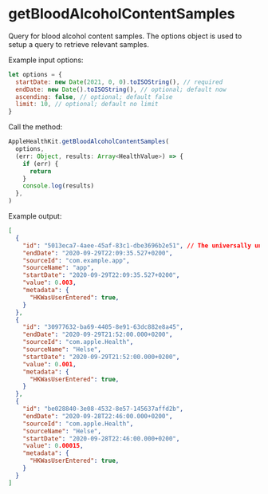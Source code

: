 # getBloodAlcoholContentSamples

Query for blood alcohol content samples. The options object is used to setup a query to retrieve relevant samples.

Example input options:

```javascript
let options = {
  startDate: new Date(2021, 0, 0).toISOString(), // required
  endDate: new Date().toISOString(), // optional; default now
  ascending: false, // optional; default false
  limit: 10, // optional; default no limit
}
```

Call the method:

```javascript
AppleHealthKit.getBloodAlcoholContentSamples(
  options,
  (err: Object, results: Array<HealthValue>) => {
    if (err) {
      return
    }
    console.log(results)
  },
)
```

Example output:

```json
[
  {
    "id": "5013eca7-4aee-45af-83c1-dbe3696b2e51", // The universally unique identifier (UUID) for this HealthKit object.
    "endDate": "2020-09-29T22:09:35.527+0200",
    "sourceId": "com.example.app",
    "sourceName": "app",
    "startDate": "2020-09-29T22:09:35.527+0200",
    "value": 0.003,
    "metadata": {
      "HKWasUserEntered": true,
    }
  },
  {
    "id": "30977632-ba69-4405-8e91-63dc882e8a45",
    "endDate": "2020-09-29T21:52:00.000+0200",
    "sourceId": "com.apple.Health",
    "sourceName": "Helse",
    "startDate": "2020-09-29T21:52:00.000+0200",
    "value": 0.001,
    "metadata": {
      "HKWasUserEntered": true,
    }
  },
  {
    "id": "be028840-3e08-4532-8e57-145637affd2b",
    "endDate": "2020-09-28T22:46:00.000+0200",
    "sourceId": "com.apple.Health",
    "sourceName": "Helse",
    "startDate": "2020-09-28T22:46:00.000+0200",
    "value": 0.00015,
    "metadata": {
      "HKWasUserEntered": true,
    }
  }
]
```
